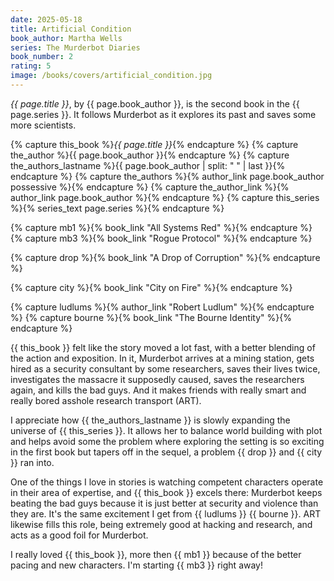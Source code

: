 ```yaml
---
date: 2025-05-18
title: Artificial Condition
book_author: Martha Wells
series: The Murderbot Diaries
book_number: 2
rating: 5
image: /books/covers/artificial_condition.jpg
---
```


<cite class="book-title">{{ page.title }}</cite>, by <span
class="author-name">{{ page.book_author }}</span>, is the second book in the
<span class="book-series">{{ page.series }}</span>. It follows Murderbot as it
explores its past and saves some more scientists.

{% capture this_book %}<cite class="book-title">{{ page.title }}</cite>{% endcapture %}
{% capture the_author %}<span class="author-name">{{ page.book_author }}</span>{% endcapture %}
{% capture the_authors_lastname %}<span class="author-name">{{ page.book_author | split: " " | last }}</span>{% endcapture %}
{% capture the_authors %}{% author_link page.book_author possessive %}{% endcapture %}
{% capture the_author_link %}{% author_link page.book_author %}{% endcapture %}
{% capture this_series %}{% series_text page.series %}{% endcapture %}

{% capture mb1 %}{% book_link "All Systems Red" %}{% endcapture %}
{% capture mb3 %}{% book_link "Rogue Protocol" %}{% endcapture %}

{% capture drop %}{% book_link "A Drop of Corruption" %}{% endcapture %}

{% capture city %}{% book_link "City on Fire" %}{% endcapture %}

{% capture ludlums %}{% author_link "Robert Ludlum" %}{% endcapture %}
{% capture bourne %}{% book_link "The Bourne Identity" %}{% endcapture %}

{{ this_book }} felt like the story moved a lot fast, with a better blending
of the action and exposition. In it, Murderbot arrives at a mining station,
gets hired as a security consultant by some researchers, saves their lives
twice, investigates the massacre it supposedly caused, saves the researchers
again, and kills the bad guys. And it makes friends with really smart and
really bored asshole research transport (ART).

I appreciate how {{ the_authors_lastname }} is slowly expanding the universe
of {{ this_series }}. It allows her to balance world building with plot and
helps avoid some the problem where exploring the setting is so exciting in the
first book but tapers off in the sequel, a problem {{ drop }} and {{ city }}
ran into.

One of the things I love in stories is watching competent characters operate
in their area of expertise, and {{ this_book }} excels there: Murderbot keeps
beating the bad guys because it is just better at security and violence than
they are. It's the same excitement I get from {{ ludlums }} {{ bourne }}. ART
likewise fills this role, being extremely good at hacking and research, and
acts as a good foil for Murderbot.

I really loved {{ this_book }}, more then {{ mb1 }} because of the better
pacing and new characters. I'm starting {{ mb3 }} right away!
